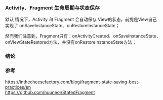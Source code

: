 ### Activity、Fragment 生命周期与状态保存  

默认 情况下，Activity 和 Fragment 会自动保存 View的状态，前提是View自己实现了 onSaveInstanceState、onRestoreInstanceState；  


然而我们注意到，Fragment只有：onActivityCreated、onSaveInstanceState、onViewStateRestored方法，并没有onRestoreInstanceState方法；  


### 结论  



### 参考  
https://inthecheesefactory.com/blog/fragment-state-saving-best-practices/en  
https://github.com/nuuneoi/StatedFragment  

